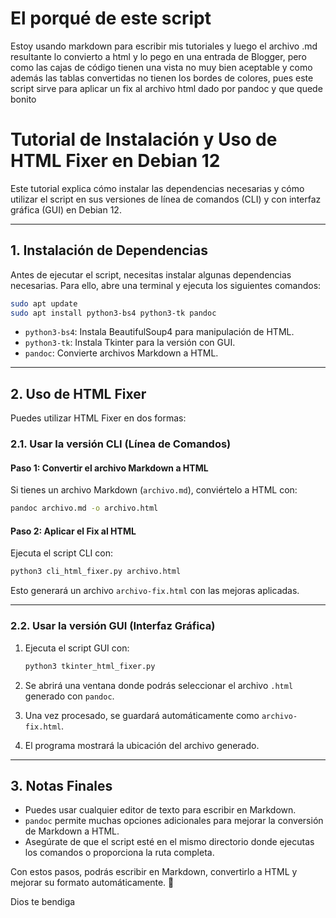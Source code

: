 # El porqué de este script

Estoy usando markdown para escribir mis tutoriales y luego el archivo .md resultante lo convierto a html y lo pego en una entrada de Blogger, pero como las cajas de código tienen una vista no muy bien aceptable y como además las tablas convertidas no tienen los bordes de colores, pues este script sirve para aplicar un fix al archivo html dado por pandoc y que quede bonito

# Tutorial de Instalación y Uso de HTML Fixer en Debian 12

Este tutorial explica cómo instalar las dependencias necesarias y cómo utilizar el script en sus versiones de línea de comandos (CLI) y con interfaz gráfica (GUI) en Debian 12.

---

## 1. Instalación de Dependencias

Antes de ejecutar el script, necesitas instalar algunas dependencias necesarias. Para ello, abre una terminal y ejecuta los siguientes comandos:

```sh
sudo apt update
sudo apt install python3-bs4 python3-tk pandoc
```

- `python3-bs4`: Instala BeautifulSoup4 para manipulación de HTML.
- `python3-tk`: Instala Tkinter para la versión con GUI.
- `pandoc`: Convierte archivos Markdown a HTML.

---

## 2. Uso de HTML Fixer

Puedes utilizar HTML Fixer en dos formas:

### **2.1. Usar la versión CLI (Línea de Comandos)**

#### **Paso 1: Convertir el archivo Markdown a HTML**
Si tienes un archivo Markdown (`archivo.md`), conviértelo a HTML con:

```sh
pandoc archivo.md -o archivo.html
```

#### **Paso 2: Aplicar el Fix al HTML**
Ejecuta el script CLI con:

```sh
python3 cli_html_fixer.py archivo.html
```

Esto generará un archivo `archivo-fix.html` con las mejoras aplicadas.

---

### **2.2. Usar la versión GUI (Interfaz Gráfica)**

1. Ejecuta el script GUI con:

   ```sh
   python3 tkinter_html_fixer.py
   ```

2. Se abrirá una ventana donde podrás seleccionar el archivo `.html` generado con `pandoc`.
3. Una vez procesado, se guardará automáticamente como `archivo-fix.html`.
4. El programa mostrará la ubicación del archivo generado.

---

## 3. Notas Finales
- Puedes usar cualquier editor de texto para escribir en Markdown.
- `pandoc` permite muchas opciones adicionales para mejorar la conversión de Markdown a HTML.
- Asegúrate de que el script esté en el mismo directorio donde ejecutas los comandos o proporciona la ruta completa.

Con estos pasos, podrás escribir en Markdown, convertirlo a HTML y mejorar su formato automáticamente. 🚀

Dios te bendiga



